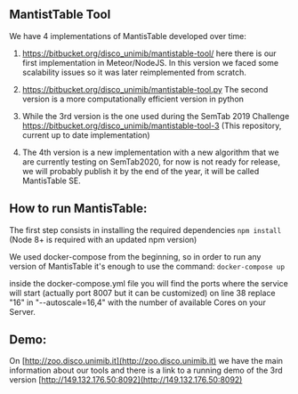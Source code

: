 ## MantistTable Tool

We have 4 implementations of MantisTable developed over time:

1. https://bitbucket.org/disco_unimib/mantistable-tool/
here there is our first implementation in Meteor/NodeJS.
In this version we faced some scalability issues so it was later reimplemented from scratch.

2. https://bitbucket.org/disco_unimib/mantistable-tool.py
The second version is a more computationally efficient version in python

3. While the 3rd version is the one used during the SemTab 2019 Challenge
https://bitbucket.org/disco_unimib/mantistable-tool-3
(This repository, current up to date implementation)

4. The 4th version is a new implementation with a new algorithm that we are currently testing on SemTab2020,
for now is not ready for release, we will probably publish it by the end of the year, it will be called MantisTable SE.


## How to run MantisTable:

The first step consists in installing the required dependencies
    `npm install`
(Node 8+ is required with an updated npm version)

We used docker-compose from the beginning, so in order to run any version of MantisTable it's enough to use the command:
    `docker-compose up`

inside the docker-compose.yml file you will find the ports where the service will start
(actually port 8007 but it can be customized)
on line 38 replace "16" in "--autoscale=16,4" with the number of available Cores on your Server.

## Demo:
On [http://zoo.disco.unimib.it](http://zoo.disco.unimib.it) we have the main information about our tools and there is a link to a running demo of the 3rd version [http://149.132.176.50:8092](http://149.132.176.50:8092) 